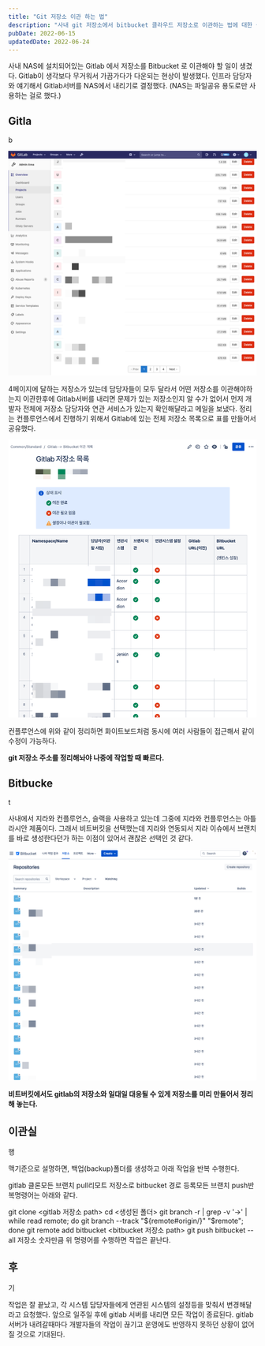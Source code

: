 ```yaml
---
title: "Git 저장소 이관 하는 법"
description: "사내 git 저장소에서 bitbucket 클라우드 저장소로 이관하는 법에 대한 설명"
pubDate: 2022-06-15
updatedDate: 2022-06-24
---
```


사내 NAS에 설치되어있는 Gitlab 에서 저장소를 Bitbucket 로 이관해야 할 일이 생겼다. Gitlab이 생각보다 무거워서 가끔가다가 다운되는 현상이 발생했다. 인프라 담당자와 얘기해서 Gitlab서버를 NAS에서 내리기로 결정했다. (NAS는 파일공유 용도로만 사용하는 걸로 했다.)

## Gitla

b

![](/content/images/2022/06/-----------2022-06-15------5.27.35.png)

4페이지에 달하는 저장소가 있는데 담당자들이 모두 달라서 어떤 저장소를 이관해야하는지 이관한후에 Gitlab서버를 내리면 문제가 있는 저장소인지 알 수가 없어서 먼저 개발자 전체에 저장소 담당자와 연관 서비스가 있는지 확인해달라고 메일을 보냈다. 정리는 컨플루언스에서 진행하기 위해서 Gitlab에 있는 전체 저장소 목록으로 표를 만들어서 공유했다.

![](/content/images/2022/06/-----------2022-06-15------5.49.04.png)

컨플루언스에 위와 같이 정리하면 화이트보드처럼 동시에 여러 사람들이 접근해서 같이 수정이 가능하다.

**git 저장소 주소를 정리해놔야 나중에 작업할 때 빠르다.**

## Bitbucke

t

사내에서 지라와 컨플루언스, 슬랙을 사용하고 있는데 그중에 지라와 컨플루언스는 아틀라시안 제품이다. 그래서 비트버킷을 선택했는데 지라와 연동되서 지라 이슈에서 브랜치를 바로 생성한다던가 하는 이점이 있어서 괜찮은 선택인 것 같다.

![](/content/images/2022/06/-----------2022-06-15------5.58.01.png)

**비트버킷에서도 gitlab의 저장소와 일대일 대응될 수 있게 저장소를 미리 만들어서 정리해 놓는다.**

## 이관실

행

맥기준으로 설명하면, 백업(backup)폴더를 생성하고 아래 작업을 반복 수행한다.

gitlab 클론모든 브랜치 pull리모트 저장소로 bitbucket 경로 등록모든 브랜치 push반복명령어는 아래와 같다.

git clone &lt;gitlab 저장소 path&gt;
cd &lt;생성된 폴더&gt;
git branch -r | grep -v '\-&gt;' | while read remote; do git branch --track "${remote#origin/}" "$remote"; done
git remote add bitbucket &lt;bitbucket 저장소 path&gt;
git push bitbucket --all
저장소 숫자만큼 위 명령어를 수행하면 작업은 끝난다.

## 후

기

작업은 잘 끝났고, 각 시스템 담당자들에게 연관된 시스템의 설정등을 맞춰서 변경해달라고 요청했다. 앞으로 일주일 후에 gitlab 서버를 내리면 모든 작업이 종료된다. gitlab서버가 내려갈때마다 개발자들의 작업이 끊기고 운영에도 반영하지 못하던 상황이 없어질 것으로 기대된다.